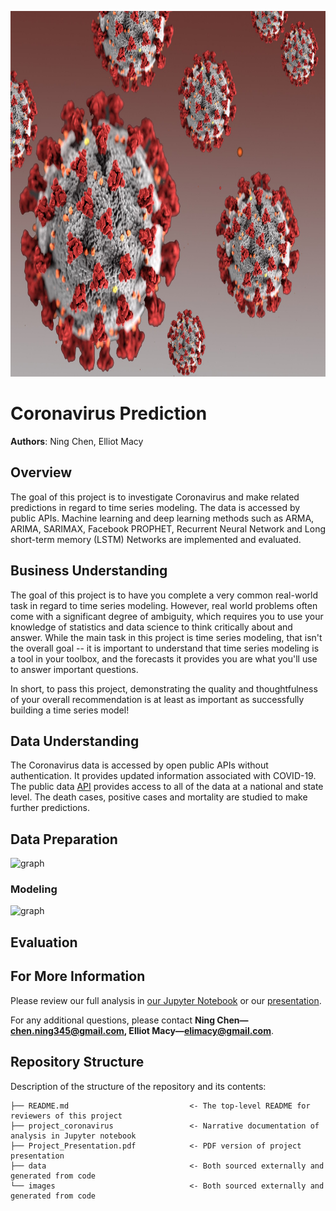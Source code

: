 <p>
<img src="images/Coronavirus.jpg" width="900" height="585">
</p>

# Coronavirus Prediction

**Authors**: Ning Chen, Elliot Macy

## Overview
The goal of this project is to investigate Coronavirus and make related predictions in regard to time series modeling. The data is accessed by public APIs. Machine learning and deep learning methods such as ARMA, ARIMA, SARIMAX, Facebook PROPHET, Recurrent Neural Network and Long short-term memory (LSTM) Networks are implemented and evaluated.


## Business Understanding

The goal of this project is to have you complete a very common real-world task in regard to time series modeling. However, real world problems often come with a significant degree of ambiguity, which requires you to use your knowledge of statistics and data science to think critically about and answer. While the main task in this project is time series modeling, that isn't the overall goal -- it is important to understand that time series modeling is a tool in your toolbox, and the forecasts it provides you are what you'll use to answer important questions.

In short, to pass this project, demonstrating the quality and thoughtfulness of your overall recommendation is at least as important as successfully building a time series model!


## Data Understanding
The Coronavirus data is accessed by open public APIs without authentication. It provides updated information associated with COVID-19. The public data [API](https://github.com/ghcn345/Coronavirus-Research) provides access to all of the data at a national and state level. The death cases, positive cases and mortality are studied to make further predictions. 


## Data Preparation
![graph](/images/death.png)








### Modeling
![graph](/images/death.png)

## Evaluation




## For More Information

Please review our full analysis in [our Jupyter Notebook](https://github.com/ghcn345/Coronavirus-Research) or our [presentation]().

For any additional questions, please contact **Ning Chen—chen.ning345@gmail.com, Elliot Macy—elimacy@gmail.com**.

## Repository Structure

Description of the structure of the repository and its contents:

```
├── README.md                           <- The top-level README for reviewers of this project
├── project_coronavirus                 <- Narrative documentation of analysis in Jupyter notebook
├── Project_Presentation.pdf            <- PDF version of project presentation
├── data                                <- Both sourced externally and generated from code
└── images                              <- Both sourced externally and generated from code

```
